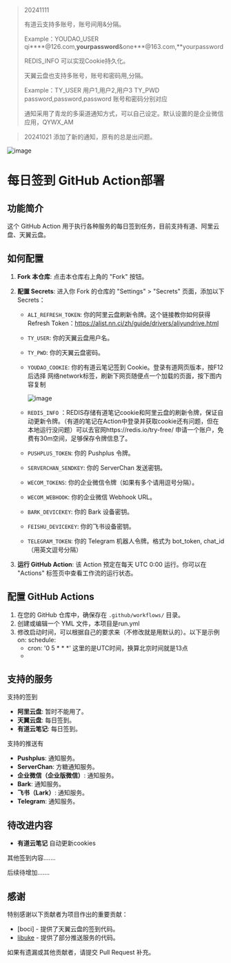 > 20241111
>
> 有道云支持多账号，账号间用&分隔。
>
> Example：YOUDAO_USER   qi****@126.com,**yourpassword**&one***@163.com,**yourpassword
>
> REDIS_INFO 可以实现Cookie持久化。
>
> 天翼云盘也支持多账号，账号和密码用,分隔。
>
> Example：TY_USER  用户1,用户2,用户3    TY_PWD    password,password,password   账号和密码分别对应
>
> 通知采用了青龙的多渠道通知方式，可以自己设定。默认设置的是企业微信应用，QYWX_AM 

> 20241021 添加了新的通知，原有的总是出问题。
> 
![image](https://github.com/user-attachments/assets/d65a6b82-9918-4dc7-a00f-a1f9c1eb0e8e)


# 每日签到 GitHub Action部署

## 功能简介

这个 GitHub Action 用于执行各种服务的每日签到任务，目前支持有道、阿里云盘、天翼云盘。

## 如何配置

1. **Fork 本仓库**: 点击本仓库右上角的 "Fork" 按钮。

2. **配置 Secrets**: 进入你 Fork 的仓库的 "Settings" > "Secrets" 页面，添加以下 Secrets：

   - `ALI_REFRESH_TOKEN`: 你的阿里云盘刷新令牌。这个链接教你如何获得 Refresh Token：https://alist.nn.ci/zh/guide/drivers/aliyundrive.html
   - `TY_USER`: 你的天翼云盘用户名。
   - `TY_PWD`: 你的天翼云盘密码。
   - `YOUDAO_COOKIE`: 你的有道云笔记签到 Cookie。登录有道网页版本，按F12后选择 网络network标签，刷新下网页随便点一个加载的页面，按下图内容复制
     
      ![image](https://github.com/jinde98/dailycheckin/assets/127750182/2fc6fc11-b1bd-4d6c-b4ff-f0f42d5d5ffe)
   - `REDIS_INFO` ：REDIS存储有道笔记cookie和阿里云盘的刷新令牌，保证自动更新令牌。（有道的笔记在Action中登录并获取cookie还有问题，但在本地运行没问题）可以去官网https://redis.io/try-free/ 申请一个账户，免费有30m空间，足够保存令牌信息了。

   - `PUSHPLUS_TOKEN`: 你的 Pushplus 令牌。
   - `SERVERCHAN_SENDKEY`: 你的 ServerChan 发送密钥。
   - `WECOM_TOKENS`: 你的企业微信令牌（如果有多个请用逗号分隔）。
   - `WECOM_WEBHOOK`: 你的企业微信 Webhook URL。
   - `BARK_DEVICEKEY`: 你的 Bark 设备密钥。
   - `FEISHU_DEVICEKEY`: 你的飞书设备密钥。
   - `TELEGRAM_TOKEN`: 你的 Telegram 机器人令牌。格式为 bot_token, chat_id （用英文逗号分隔）

3. **运行 GitHub Action**: 该 Action 预定在每天 UTC 0:00 运行。你可以在 "Actions" 标签页中查看工作流的运行状态。


## 配置 GitHub Actions

1. 在您的 GitHub 仓库中，确保存在 `.github/workflows/` 目录。
2. 创建或编辑一个 YML 文件，本项目是run.yml
3. 修改启动时间，可以根据自己的要求来（不修改就是用默认的）。以下是示例
   on:
  schedule:
    - cron: '0 5 * * *' 这里的是UTC时间，换算北京时间就是13点
    - 
## 支持的服务
支持的签到
- **阿里云盘**: 暂时不能用了。
- **天翼云盘**: 每日签到。
- **有道云笔记**: 每日签到。

支持的推送有
- **Pushplus**: 通知服务。
- **ServerChan**: 方糖通知服务。
- **企业微信（企业版微信）**: 通知服务。
- **Bark**: 通知服务。
- **飞书（Lark）**: 通知服务。
- **Telegram**: 通知服务。

## 待改进内容
- **有道云笔记** 自动更新cookies

其他签到内容.......

后续待增加.......

## 感谢

特别感谢以下贡献者为项目作出的重要贡献：

- [boci] - 提供了天翼云盘的签到代码。
- [libuke](https://github.com/libuke) - 提供了部分推送服务的代码。

如果有遗漏或其他贡献者，请提交 Pull Request 补充。
